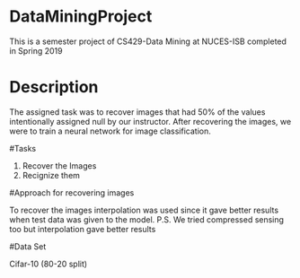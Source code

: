 # DataMiningProject
This is a semester project of CS429-Data Mining at NUCES-ISB completed in Spring 2019

# Description
The assigned task was to recover images that had 50% of the values intentionally assigned null by our instructor. After recovering the images, we were to train a neural network for image classification.

#Tasks

1. Recover the Images
2. Recignize them

#Approach for recovering images

To recover the images interpolation was used since it gave better results when test data was given to the model. 
P.S. We tried compressed sensing too but interpolation gave better results 

#Data Set

Cifar-10 (80-20 split)
